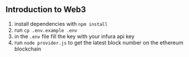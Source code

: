 ## Introduction to Web3

1. install dependencies with `npm install`
2. run `cp .env.example .env`
3. in the `.env` file fill the key with your infura api key
4. run `node provider.js` to get the latest block number on the ethereum blockchain